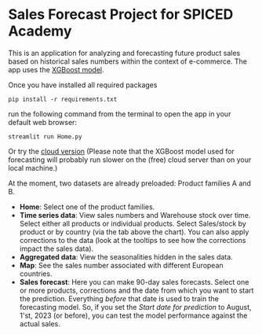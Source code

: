 # Sales Forecast Project for SPICED Academy

This is an application for analyzing and forecasting future product sales based on historical sales numbers within the context of e-commerce.
The app uses the [XGBoost model](https://xgboost.readthedocs.io/en/stable/).

Once you have installed all required packages 

```
pip install -r requirements.txt
```

run the following command from the terminal to open the app in your default web browser:


```
streamlit run Home.py
```

Or try the [cloud version](https://automatic-sales-forecast-app.streamlit.app/)
(Please note that the XGBoost model used for forecasting will probably run slower on the (free) cloud server than on your local machine.)


At the moment, two datasets are already preloaded: Product families A and B. 

* <strong>Home</strong>: Select one of the product families.
* <strong>Time series data</strong>: View sales numbers and Warehouse stock over time. Select either all products or individual products. Select Sales/stock by product or by country (via the tab above the chart). You can also apply corrections to the data (look at the tooltips to see how the corrections impact the sales data).
* <strong>Aggregated data</strong>: View the seasonalities hidden in the sales data.
* <strong>Map</strong>: See the sales number associated with different European countries.
* <strong>Sales forecast</strong>: Here you can make 90-day sales forecasts. Select one or more products, corrections and the date from which you want to start the prediction. Everything *before* that date is used to train the forecasting model. So, if you set the *Start date for prediction* to August, 1'st, 2023 (or before), you can test the model performance against the actual sales. 

